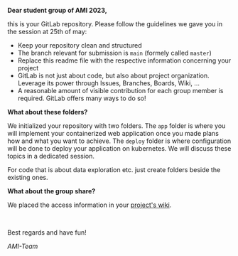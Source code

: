 **Dear student group of AMI 2023,**

this is your GitLab repository. Please follow the guidelines we gave you in the session at 25th of may:

 - Keep your repository clean and structured
 - The branch relevant for submission is `main` (formely called `master`)
 - Replace this readme file with the respective information concerning your project
 - GitLab is not just about code, but also about project organization. Leverage its power through Issues, Branches, Boards, Wiki, ...
 - A reasonable amount of visible contribution for each group member is required. GitLab offers many ways to do so!


**What about these folders?**

We initialized your repository with two folders. The `app` folder is where you will implement your containerized web application once you made plans how and what you want to achieve. The `deploy` folder is where configuration will be done to deploy your application on kubernetes. We will discuss these topics in a dedicated session.

For code that is about data exploration etc. just create folders beside the existing ones.

**What about the group share?**

We placed the access information in your [project's wiki](/../../wikis/home/Group-Share-Access).

&nbsp;

Best regards and have fun!

*AMI-Team*

